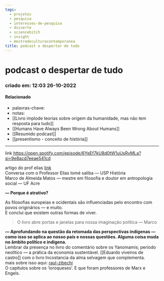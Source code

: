 ```yaml
---
tags:
  - projetos
  - pesquisa
  - interesses-de-pesquisa
  - disserte
  - sciencebitch
  - insight
  - mestredeculturacontemporanea
title: podcast o despertar de tudo
---
```


# podcast o despertar de tudo

### criado em: 12:03 26-10-2022

#### Relacionado

- palavras-chave: 
- notas:
- [[Livro implode teorias sobre origem da humanidade, mas não tem resposta para tudo]]
- [[Humans Have Always Been Wrong About Humans]]
- [[Resumido podcast]]
- [[presentismo - conceito de história]]
---

link https://open.spotify.com/episode/6YeEf7kU8d0tW1uUsRvMLa?si=9e8acd7eeae541cd

artigo do prof elias [link](https://www.estadao.com.br/alias/a-polemica-historia-da-civilizacao-segundo-dois-autores-nada-ortodoxos/)  
Conversa com o Professor Elias tomé saliba — USP História  
Marco de Almeida Matos — mestre em filosofia e doutor em antropologia social — UF Acre

**— Porque é atrativo?**

As filosofias europeias e ocidentais são influenciadas pelo encontro com povos originários — e muito.  
E conclui que existem outras formas de viver.

>O livro abre portas e janelas para nossa imaginação política — Marco

**— Aprofundando na questão da retomada das perspectivas indígenas — como isso se aplica ao nosso país e nossas questões. Alguma coisa muda no âmbito político e indígena.**  
Lembrar da presença no livro do comentário sobre os Yanomamis; período neolítico — a prática da economia sustentável. [[Eduardo viveiros de castro]] com o livro Incostancia da alma selvagem que complementa.  
mais sobre isso aqui: [raul-zibechi](https://elefanteeditora.com.br/raul-zibechi-lutas-indigenas-e-antipatriarcais-sao-a-principal-esperanca-na-america-latina/)  
O capitulos sobre os ‘ioroqueses’. E que foram professores de Marx e Engels.
